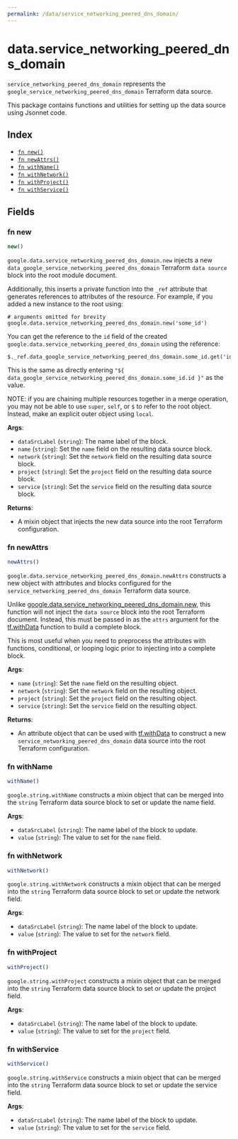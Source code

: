 ```yaml
---
permalink: /data/service_networking_peered_dns_domain/
---
```


# data.service_networking_peered_dns_domain

`service_networking_peered_dns_domain` represents the `google_service_networking_peered_dns_domain` Terraform data source.



This package contains functions and utilities for setting up the data source using Jsonnet code.


## Index

* [`fn new()`](#fn-new)
* [`fn newAttrs()`](#fn-newattrs)
* [`fn withName()`](#fn-withname)
* [`fn withNetwork()`](#fn-withnetwork)
* [`fn withProject()`](#fn-withproject)
* [`fn withService()`](#fn-withservice)

## Fields

### fn new

```ts
new()
```


`google.data.service_networking_peered_dns_domain.new` injects a new `data_google_service_networking_peered_dns_domain` Terraform `data source`
block into the root module document.

Additionally, this inserts a private function into the `_ref` attribute that generates references to attributes of the
resource. For example, if you added a new instance to the root using:

    # arguments omitted for brevity
    google.data.service_networking_peered_dns_domain.new('some_id')

You can get the reference to the `id` field of the created `google.data.service_networking_peered_dns_domain` using the reference:

    $._ref.data_google_service_networking_peered_dns_domain.some_id.get('id')

This is the same as directly entering `"${ data_google_service_networking_peered_dns_domain.some_id.id }"` as the value.

NOTE: if you are chaining multiple resources together in a merge operation, you may not be able to use `super`, `self`,
or `$` to refer to the root object. Instead, make an explicit outer object using `local`.

**Args**:
  - `dataSrcLabel` (`string`): The name label of the block.
  - `name` (`string`): Set the `name` field on the resulting data source block.
  - `network` (`string`): Set the `network` field on the resulting data source block.
  - `project` (`string`): Set the `project` field on the resulting data source block.
  - `service` (`string`): Set the `service` field on the resulting data source block.

**Returns**:
- A mixin object that injects the new data source into the root Terraform configuration.


### fn newAttrs

```ts
newAttrs()
```


`google.data.service_networking_peered_dns_domain.newAttrs` constructs a new object with attributes and blocks configured for the `service_networking_peered_dns_domain`
Terraform data source.

Unlike [google.data.service_networking_peered_dns_domain.new](#fn-new), this function will not inject the `data source`
block into the root Terraform document. Instead, this must be passed in as the `attrs` argument for the
[tf.withData](https://github.com/tf-libsonnet/core/tree/main/docs#fn-withdata) function to build a complete block.

This is most useful when you need to preprocess the attributes with functions, conditional, or looping logic prior to
injecting into a complete block.

**Args**:
  - `name` (`string`): Set the `name` field on the resulting object.
  - `network` (`string`): Set the `network` field on the resulting object.
  - `project` (`string`): Set the `project` field on the resulting object.
  - `service` (`string`): Set the `service` field on the resulting object.

**Returns**:
  - An attribute object that can be used with [tf.withData](https://github.com/tf-libsonnet/core/tree/main/docs#fn-withdata) to construct a new `service_networking_peered_dns_domain` data source into the root Terraform configuration.


### fn withName

```ts
withName()
```

`google.string.withName` constructs a mixin object that can be merged into the `string`
Terraform data source block to set or update the name field.



**Args**:
  - `dataSrcLabel` (`string`): The name label of the block to update.
  - `value` (`string`): The value to set for the `name` field.


### fn withNetwork

```ts
withNetwork()
```

`google.string.withNetwork` constructs a mixin object that can be merged into the `string`
Terraform data source block to set or update the network field.



**Args**:
  - `dataSrcLabel` (`string`): The name label of the block to update.
  - `value` (`string`): The value to set for the `network` field.


### fn withProject

```ts
withProject()
```

`google.string.withProject` constructs a mixin object that can be merged into the `string`
Terraform data source block to set or update the project field.



**Args**:
  - `dataSrcLabel` (`string`): The name label of the block to update.
  - `value` (`string`): The value to set for the `project` field.


### fn withService

```ts
withService()
```

`google.string.withService` constructs a mixin object that can be merged into the `string`
Terraform data source block to set or update the service field.



**Args**:
  - `dataSrcLabel` (`string`): The name label of the block to update.
  - `value` (`string`): The value to set for the `service` field.
